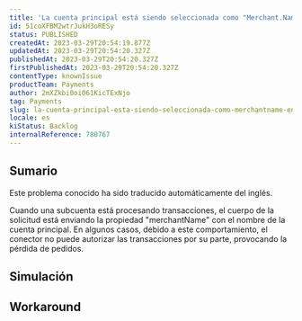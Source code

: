 ```yaml
---
title: 'La cuenta principal está siendo seleccionada como "Merchant.Name" en el entorno de la subcuenta.'
id: 51coXFBM2wtrJukH3oRESy
status: PUBLISHED
createdAt: 2023-03-29T20:54:19.877Z
updatedAt: 2023-03-29T20:54:20.327Z
publishedAt: 2023-03-29T20:54:20.327Z
firstPublishedAt: 2023-03-29T20:54:20.327Z
contentType: knownIssue
productTeam: Payments
author: 2mXZkbi0oi061KicTExNjo
tag: Payments
slug: la-cuenta-principal-esta-siendo-seleccionada-como-merchantname-en-el-entorno-de-la-subcuenta
locale: es
kiStatus: Backlog
internalReference: 780767
---
```


## Sumario

<div class="alert alert-info">
  <p>Este problema conocido ha sido traducido automáticamente del inglés.</p>
</div>


Cuando una subcuenta está procesando transacciones, el cuerpo de la solicitud está enviando la propiedad "merchantName" con el nombre de la cuenta principal. En algunos casos, debido a este comportamiento, el conector no puede autorizar las transacciones por su parte, provocando la pérdida de pedidos.


##

## Simulación



## Workaround



